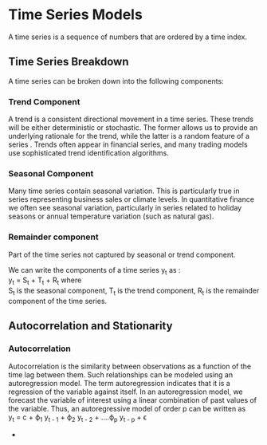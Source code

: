 # Time Series Models
A time series is a sequence of numbers that are ordered by a time index.
## Time Series Breakdown
A time series can be broken down into the following components:
### Trend Component 
A trend is a consistent directional movement in a time series. These trends will be either deterministic or stochastic. The former allows us to provide an underlying 
rationale for the trend, while the latter is a random feature of a series . Trends often appear in financial series, and many trading models use sophisticated trend 
identification algorithms.
### Seasonal Component
Many time series contain seasonal variation. This is particularly true in series representing business sales or climate levels. In quantitative finance we often see
seasonal variation, particularly in series related to holiday seasons or annual temperature variation (such as natural gas).
### Remainder component 
Part of the time series not captured by seasonal or trend component.

We can write the components of a time series y<sub>t</sub> as :
<br>
y<sub>t</sub> = S<sub>t</sub> + T<sub>t</sub> + R<sub>t</sub>
where 
<br>
S<sub>t</sub> is the seasonal component, T<sub>t</sub> is the trend component, R<sub>t</sub> is the remainder component of the time series.

## Autocorrelation and Stationarity
### Autocorrelation
Autocorrelation is the similarity between observations as a function of the time lag between them. Such relationships can be modeled using an autoregression model. The 
term autoregression indicates that it is a regression of the variable against itself. In an autoregression model, we forecast the variable of interest using a linear
combination of past values of the variable. Thus, an autoregressive model of order p can be written as
<br>
y<sub>t</sub> = c + ϕ<sub>1</sub> y<sub>t - 1</sub> + ϕ<sub>2</sub> y<sub>t - 2</sub> + ....ϕ<sub>p</sub> y<sub>t - p</sub> + ϵ

- 
